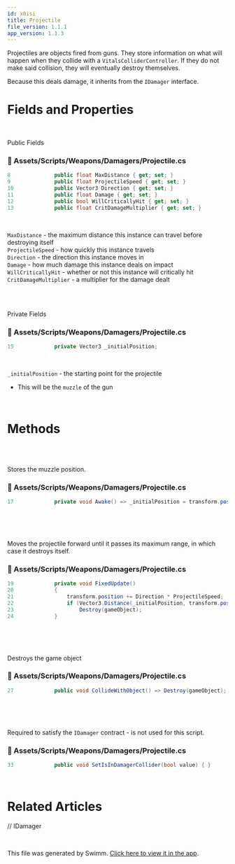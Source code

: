 ```yaml
---
id: x0isi
title: Projectile
file_version: 1.1.1
app_version: 1.1.3
---
```


Projectiles are objects fired from guns. They store information on what will happen when they collide with a `VitalsColliderController`<swm-token data-swm-token=":Assets/Scripts/Vitals/VitalsColliderController.cs:7:5:5:`    public class VitalsColliderController : MonoBehaviour`"/>. If they do not make said collision, they will eventually destroy themselves.

Because this deals damage, it inherits from the `IDamager` interface.

# Fields and Properties

<br/>

Public Fields
<!-- NOTE-swimm-snippet: the lines below link your snippet to Swimm -->
### 📄 Assets/Scripts/Weapons/Damagers/Projectile.cs
```c#
8              public float MaxDistance { get; set; }
9              public float ProjectileSpeed { get; set; }
10             public Vector3 Direction { get; set; }
11             public float Damage { get; set; }
12             public bool WillCriticallyHit { get; set; }
13             public float CritDamageMultiplier { get; set; }
```

<br/>

`MaxDistance`<swm-token data-swm-token=":Assets/Scripts/Weapons/Damagers/Projectile.cs:8:5:5:`        public float MaxDistance { get; set; }`"/> - the maximum distance this instance can travel before destroying itself<br/>
`ProjectileSpeed`<swm-token data-swm-token=":Assets/Scripts/Weapons/Damagers/Projectile.cs:9:5:5:`        public float ProjectileSpeed { get; set; }`"/> - how quickly this instance travels<br/>
`Direction`<swm-token data-swm-token=":Assets/Scripts/Weapons/Damagers/Projectile.cs:10:5:5:`        public Vector3 Direction { get; set; }`"/> - the direction this instance moves in<br/>
`Damage`<swm-token data-swm-token=":Assets/Scripts/Weapons/Damagers/Projectile.cs:11:5:5:`        public float Damage { get; set; }`"/> - how much damage this instance deals on impact<br/>
`WillCriticallyHit`<swm-token data-swm-token=":Assets/Scripts/Weapons/Damagers/Projectile.cs:12:5:5:`        public bool WillCriticallyHit { get; set; }`"/> - whether or not this instance will critically hit<br/>
`CritDamageMultiplier`<swm-token data-swm-token=":Assets/Scripts/Weapons/Damagers/Projectile.cs:13:5:5:`        public float CritDamageMultiplier { get; set; }`"/> - a multiplier for the damage dealt

<br/>

<br/>

Private Fields
<!-- NOTE-swimm-snippet: the lines below link your snippet to Swimm -->
### 📄 Assets/Scripts/Weapons/Damagers/Projectile.cs
```c#
15             private Vector3 _initialPosition;
```

<br/>

`_initialPosition`<swm-token data-swm-token=":Assets/Scripts/Weapons/Damagers/Projectile.cs:15:5:5:`        private Vector3 _initialPosition;`"/> - the starting point for the projectile

*   This will be the `muzzle` of the gun
    

<br/>

# Methods

<br/>

<br/>

Stores the muzzle position.
<!-- NOTE-swimm-snippet: the lines below link your snippet to Swimm -->
### 📄 Assets/Scripts/Weapons/Damagers/Projectile.cs
```c#
17             private void Awake() => _initialPosition = transform.position;
```

<br/>

<br/>

<br/>

Moves the projectile forward until it passes its maximum range, in which case it destroys itself.
<!-- NOTE-swimm-snippet: the lines below link your snippet to Swimm -->
### 📄 Assets/Scripts/Weapons/Damagers/Projectile.cs
```c#
19             private void FixedUpdate()
20             {
21                 transform.position += Direction * ProjectileSpeed;
22                 if (Vector3.Distance(_initialPosition, transform.position) > MaxDistance)
23                     Destroy(gameObject);
24             }
```

<br/>

<br/>

<br/>

Destroys the game object
<!-- NOTE-swimm-snippet: the lines below link your snippet to Swimm -->
### 📄 Assets/Scripts/Weapons/Damagers/Projectile.cs
```c#
27             public void CollideWithObject() => Destroy(gameObject);
```

<br/>

<br/>

<br/>

Required to satisfy the `IDamager` contract - is not used for this script.
<!-- NOTE-swimm-snippet: the lines below link your snippet to Swimm -->
### 📄 Assets/Scripts/Weapons/Damagers/Projectile.cs
```c#
33             public void SetIsInDamagerCollider(bool value) { }
```

<br/>

# Related Articles

// IDamager

<br/>

This file was generated by Swimm. [Click here to view it in the app](https://app.swimm.io/repos/Z2l0aHViJTNBJTNBQ2hyb21ldHJ5JTNBJTNBcGlkaWU=/docs/x0isi).
